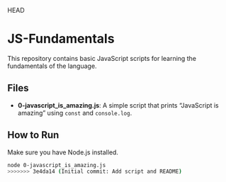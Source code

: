 HEAD
# JS-Fundamentals

This repository contains basic JavaScript scripts for learning the fundamentals of the language.

## Files

- **0-javascript_is_amazing.js**: A simple script that prints “JavaScript is amazing” using `const` and `console.log`.

## How to Run

Make sure you have Node.js installed.

```bash
node 0-javascript_is_amazing.js
>>>>>>> 3e4da14 (Initial commit: Add script and README)
